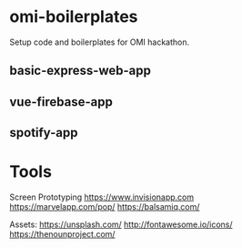 # omi-boilerplates
Setup code and boilerplates for OMI hackathon. 


## basic-express-web-app

## vue-firebase-app

## spotify-app


# Tools

Screen Prototyping
https://www.invisionapp.com
https://marvelapp.com/pop/
https://balsamiq.com/

Assets:
https://unsplash.com/
http://fontawesome.io/icons/
https://thenounproject.com/

